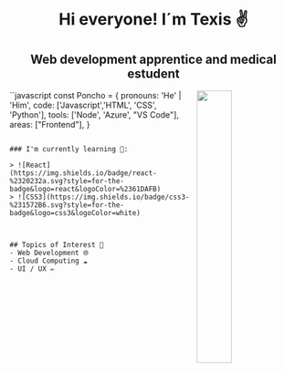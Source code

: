 <h1 align="center">Hi everyone! I´m Texis ✌</h1> 
<h2 align="center">Web development apprentice and medical estudent</h2>
<img src="https://c.tenor.com/U8n9Thgtxm8AAAAC/baby-yoda-hi.gif" align="right" width="35%">

``javascript
const Poncho = {
  pronouns: 'He' | 'Him',
  code: ['Javascript','HTML', 'CSS', 'Python'], 
  tools: ['Node', 'Azure', "VS Code"],
  areas: ["Frontend"],
}
```

### I'm currently learning 📙:

> ![React](https://img.shields.io/badge/react-%2320232a.svg?style=for-the-badge&logo=react&logoColor=%2361DAFB)
> ![CSS3](https://img.shields.io/badge/css3-%231572B6.svg?style=for-the-badge&logo=css3&logoColor=white)



## Topics of Interest 💬
- Web Development 🌐
- Cloud Computing ☁️
- UI / UX ✏️
